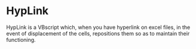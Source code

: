 # HypLink
HypLink is a VBscript which, when you have hyperlink on excel files, in the event of displacement of the cells, repositions them so as to maintain their functioning.
